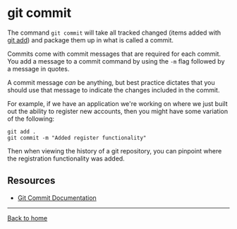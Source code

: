 # git commit

The command `git commit` will take all tracked changed (items added with [git add](./Add.md)) and package them up in what is called a commit. 

Commits come with commit messages that are required for each commit. You add a message to a commit command by using the `-m` flag followed by a message in quotes.

A commit message _can_ be anything, but best practice dictates that you should use that message to indicate the changes included in the commit. 

For example, if we have an application we're working on where we just built out the ability to register new accounts, then you might have some variation of the following:

```
git add .
git commit -m "Added register functionality"
```

Then when viewing the history of a git repository, you can pinpoint where the registration functionality was added. 

## Resources

- [Git Commit Documentation](https://git-scm.com/docs/git-commit)

---
[Back to home](../README.md)